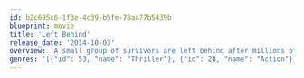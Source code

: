 ```yaml
---
id: b2c695c6-1f3e-4c39-b5fe-78aa77b5439b
blueprint: movie
title: 'Left Behind'
release_date: '2014-10-03'
overview: 'A small group of survivors are left behind after millions of people suddenly vanish during the rapture and the world is plunged into chaos and destruction.'
genres: '[{"id": 53, "name": "Thriller"}, {"id": 28, "name": "Action"}, {"id": 878, "name": "Science Fiction"}]'
---
```

